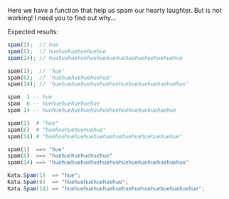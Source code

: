 Here we have a function that help us spam our hearty laughter. But is not working! I need you to find out why...

Expected results:

```javascript
spam(1);  // hue
spam(6);  // huehuehuehuehuehue
spam(14); // huehuehuehuehuehuehuehuehuehuehuehuehuehue
```
```php
spam(1);  // 'hue'
spam(6);  // 'huehuehuehuehuehue'
spam(14); // 'huehuehuehuehuehuehuehuehuehuehuehuehuehue'
```
```haskell
spam  1 -- hue
spam  6 -- huehuehuehuehuehue
spam 14 -- huehuehuehuehuehuehuehuehuehuehuehuehuehue
```
```ruby
spam(1)  # "hue"
spam(6)  # "huehuehuehuehuehue"
spam(14) # "huehuehuehuehuehuehuehuehuehuehuehuehuehue"
```
```python
spam(1)  ==> "hue"
spam(6)  ==> "huehuehuehuehuehue"
spam(14) ==> "huehuehuehuehuehuehuehuehuehuehuehuehuehue"
```
```csharp
Kata.Spam(1)  => "hue";
Kata.Spam(6)  => "huehuehuehuehuehue";
Kata.Spam(14) => "huehuehuehuehuehuehuehuehuehuehuehuehuehue";
```